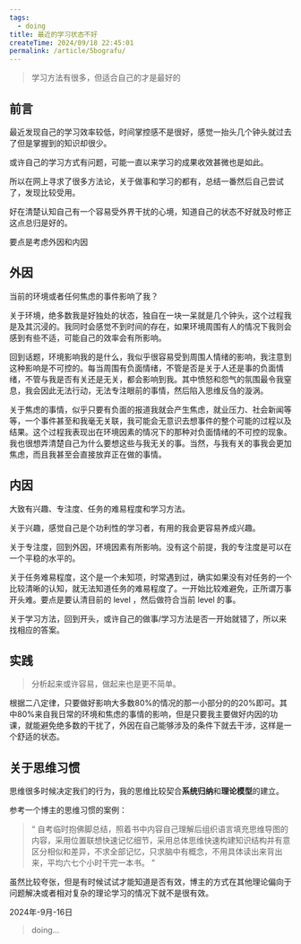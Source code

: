 ```yaml
---
tags:
  - doing
title: 最近的学习状态不好
createTime: 2024/09/18 22:45:01
permalink: /article/5bografu/
---
```


> 学习方法有很多，但适合自己的才是最好的

## 前言

最近发现自己的学习效率较低，时间掌控感不是很好，感觉一抬头几个钟头就过去了但是掌握到的知识却很少。

或许自己的学习方式有问题，可能一直以来学习的成果收效甚微也是如此。

所以在网上寻求了很多方法论，关于做事和学习的都有，总结一番然后自己尝试了，发现比较受用。

好在清楚认知自己有一个容易受外界干扰的心境，知道自己的状态不好就及时修正这点总归是好的。

要点是考虑外因和内因

## 外因

当前的环境或者任何焦虑的事件影响了我？

关于环境，绝多数我是好独处的状态，独自在一块一呆就是几个钟头，这个过程我是及其沉浸的。我同时会感觉不到时间的存在，如果环境周围有人的情况下我则会感到有些不适，可能自己的效率会有所影响。

回到话题，环境影响我的是什么，我似乎很容易受到周围人情绪的影响，我注意到这种影响是不可控的。每当周围有负面情绪，不管是否是关于人还是事的负面情绪，不管与我是否有关还是无关，都会影响到我。其中愤怒和怨气的氛围最令我窒息，我会因此无法行动，无法专注眼前的事情，然后陷入思维反刍的漩涡。

关于焦虑的事情，似乎只要有负面的报道我就会产生焦虑，就业压力、社会新闻等等，一个事件甚至和我毫无关联，我可能会无意识去想事件的整个可能的过程以及结果。这个过程我表现出在环境因素的情况下的那种对负面情绪的不可控的现象。我也很想弄清楚自己为什么要想这些与我无关的事。当然，与我有关的事我会更加焦虑，而且我甚至会直接放弃正在做的事情。

## 内因

大致有兴趣、专注度、任务的难易程度和学习方法。

关于兴趣，感觉自己是个功利性的学习者，有用的我会更容易养成兴趣。

关于专注度，回到外因，环境因素有所影响。没有这个前提，我的专注度是可以在一个平稳的水平的。

关于任务难易程度，这个是一个未知项，时常遇到过，确实如果没有对任务的一个比较清晰的认知，就无法知道任务的难易程度了。一开始比较难避免，正所谓万事开头难。要点是要认清目前的 level ，然后做符合当前 level 的事。

关于学习方法，回到开头，或许自己的做事/学习方法是否一开始就错了，所以来找相应的答案。

## 实践

> 分析起来或许容易，做起来也是更不简单。

根据二八定律，只要做好影响大多数80%的情况的那一小部分的的20%即可。其中80%来自我日常的环境和焦虑的事情的影响，但是只要我主要做好内因的功课，就能避免绝多数的干扰了，外因在自己能够涉及的条件下就去干涉，这样是一个舒适的状态。

## 关于思维习惯

思维很多时候决定我们的行为，我的思维比较契合**系统归纳**和**理论模型**的建立。

参考一个博主的思维习惯的案例：

> “ 自考临时抱佛脚总结，照着书中内容自己理解后组织语言填充思维导图的内容，采用位置联想快速记忆细节，采用总体思维快速构建知识结构并有意区分相似和差异，不求全部记忆，只求脑中有概念，不用具体读出来背出来，平均六七个小时干完一本书。 ”

虽然比较夸张，但是有时候试试才能知道是否有效，博主的方式在其他理论偏向于问题解决或者相对复杂的理论学习的情况下就不是很有效。



2024年-9月-16日

> doing…



